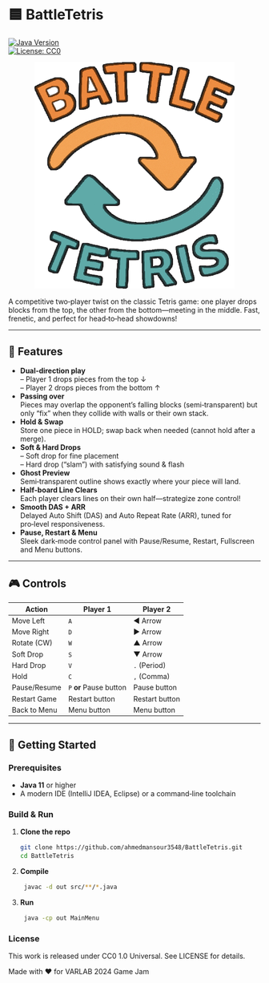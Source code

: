 # 🟦 BattleTetris

[![Java Version](https://img.shields.io/badge/Java-11%2B-blue)](https://www.oracle.com/java/)  
[![License: CC0](https://img.shields.io/badge/License-CC0-lightgrey)](LICENSE)

<p align="center">
  <img src="src/img/logo.png" alt="BattleTetris Logo" width="400"/>
</p>


A competitive two‑player twist on the classic Tetris game: one player drops blocks from the top, the other from the bottom—meeting in the middle. Fast, frenetic, and perfect for head‑to‑head showdowns!

---

## 🎯 Features

- **Dual‑direction play**  
  – Player 1 drops pieces from the top ↓  
  – Player 2 drops pieces from the bottom ↑  
- **Passing over**  
  Pieces may overlap the opponent’s falling blocks (semi‑transparent) but only “fix” when they collide with walls or their own stack.  
- **Hold & Swap**  
  Store one piece in HOLD; swap back when needed (cannot hold after a merge).  
- **Soft & Hard Drops**  
  – Soft drop for fine placement  
  – Hard drop (“slam”) with satisfying sound & flash  
- **Ghost Preview**  
  Semi‑transparent outline shows exactly where your piece will land.  
- **Half‑board Line Clears**  
  Each player clears lines on their own half—strategize zone control!  
- **Smooth DAS + ARR**  
  Delayed Auto Shift (DAS) and Auto Repeat Rate (ARR), tuned for pro‑level responsiveness.  
- **Pause, Restart & Menu**  
  Sleek dark‑mode control panel with Pause/Resume, Restart, Fullscreen and Menu buttons.

---

## 🎮 Controls

| Action        | Player 1        | Player 2          |
|---------------|-----------------|-------------------|
| Move Left     | `A`             | ◀️ Arrow           |
| Move Right    | `D`             | ▶️ Arrow           |
| Rotate (CW)   | `W`             | ▲ Arrow           |
| Soft Drop     | `S`             | ▼ Arrow           |
| Hard Drop     | `V`             | `.` (Period)      |
| Hold          | `C`             | `,` (Comma)       |
| Pause/Resume  | `P` **or** Pause button | Pause button   |
| Restart Game  | Restart button  | Restart button    |
| Back to Menu  | Menu button     | Menu button       |

---

## 🚀 Getting Started

### Prerequisites

- **Java 11** or higher  
- A modern IDE (IntelliJ IDEA, Eclipse) or a command‑line toolchain  

### Build & Run

1. **Clone the repo**  
   ```bash
   git clone https://github.com/ahmedmansour3548/BattleTetris.git
   cd BattleTetris
   ```
   
2. **Compile**  
   ```bash
	javac -d out src/**/*.java
	```
	
3. **Run**  
   ```bash
	java -cp out MainMenu
	```

### License
This work is released under CC0 1.0 Universal. See LICENSE for details.


Made with ❤️ for VARLAB 2024 Game Jam
